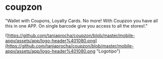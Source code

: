 # coupzon

"Wallet with Coupons, Loyalty Cards. No more! With Coupzon you have all this in one APP. On single barcode give you access to all the stores!."

![https://github.com/taniaprocha/coupzon/blob/master/mobile-appv/assets/app/logo-header%401080.png](https://github.com/taniaprocha/coupzon/blob/master/mobile-appv/assets/app/logo-header%401080.png "Logotipo")

